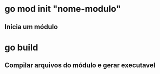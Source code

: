# go mod init "nome-modulo"

## Inicia um módulo

# go build

## Compilar arquivos do módulo e gerar executavel
